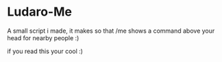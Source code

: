 # Ludaro-Me
A small script i made, it makes so that /me shows a command above your head for nearby people :)

if you read this your cool :)
